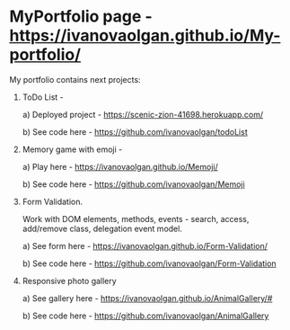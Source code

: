 # MyPortfolio page - https://ivanovaolgan.github.io/My-portfolio/

My portfolio contains next projects:   


1) ToDo List - 

    a) Deployed project - https://scenic-zion-41698.herokuapp.com/
    
    b) See code here - https://github.com/ivanovaolgan/todoList

2) Memory game with emoji - 

    a) Play here - https://ivanovaolgan.github.io/Memoji/
    
    b) See code here - https://github.com/ivanovaolgan/Memoji
    

3)  Form Validation. 

    Work with DOM elements, methods, events - search, access, add/remove class, delegation event model.

    a) See form here - https://ivanovaolgan.github.io/Form-Validation/
    
    b) See code here - https://github.com/ivanovaolgan/Form-Validation

    
4) Responsive photo gallery 

    a) See gallery here - https://ivanovaolgan.github.io/AnimalGallery/#
    
    b) See code here - https://github.com/ivanovaolgan/AnimalGallery
    


